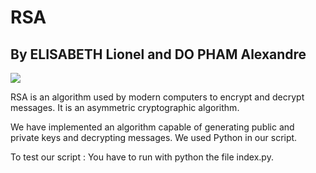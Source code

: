 # RSA

## By ELISABETH Lionel and DO PHAM Alexandre 

<img src="img/rsa.png">


RSA is an algorithm used by modern computers to encrypt and decrypt messages. 
It is an asymmetric cryptographic algorithm. 

We have implemented an algorithm capable of generating public and private keys and decrypting messages.
We used Python in our script.

To test our script :
You have to run with python the file index.py.
